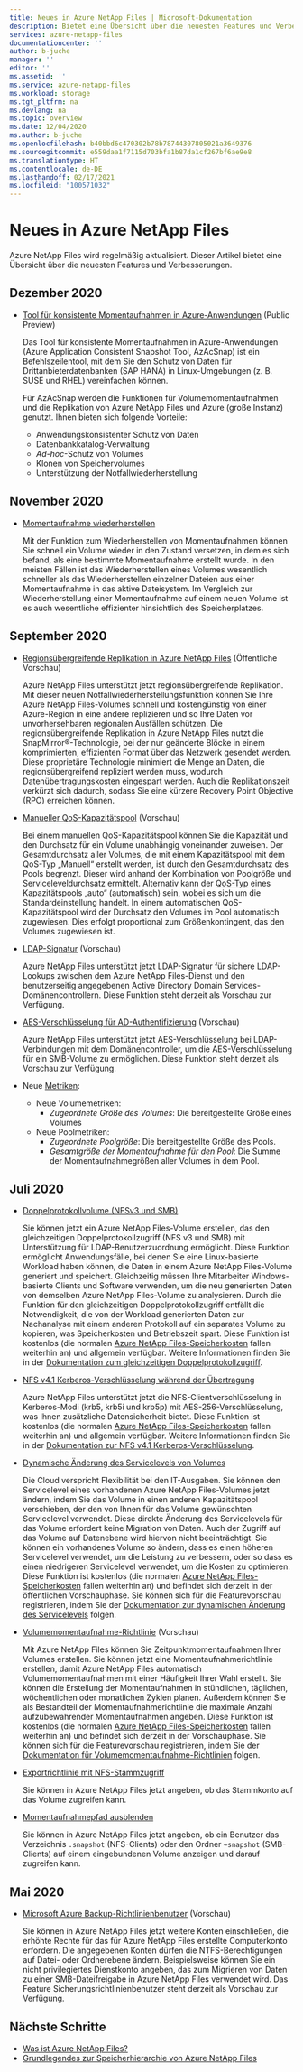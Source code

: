```yaml
---
title: Neues in Azure NetApp Files | Microsoft-Dokumentation
description: Bietet eine Übersicht über die neuesten Features und Verbesserungen in Azure NetApp Files.
services: azure-netapp-files
documentationcenter: ''
author: b-juche
manager: ''
editor: ''
ms.assetid: ''
ms.service: azure-netapp-files
ms.workload: storage
ms.tgt_pltfrm: na
ms.devlang: na
ms.topic: overview
ms.date: 12/04/2020
ms.author: b-juche
ms.openlocfilehash: b40bbd6c470302b78b78744307805021a3649376
ms.sourcegitcommit: e559daa1f7115d703bfa1b87da1cf267bf6ae9e8
ms.translationtype: HT
ms.contentlocale: de-DE
ms.lasthandoff: 02/17/2021
ms.locfileid: "100571032"
---
```

# <a name="whats-new-in-azure-netapp-files"></a>Neues in Azure NetApp Files

Azure NetApp Files wird regelmäßig aktualisiert. Dieser Artikel bietet eine Übersicht über die neuesten Features und Verbesserungen. 

## <a name="december-2020"></a>Dezember 2020

* [Tool für konsistente Momentaufnahmen in Azure-Anwendungen](azacsnap-introduction.md) (Public Preview)    

    Das Tool für konsistente Momentaufnahmen in Azure-Anwendungen (Azure Application Consistent Snapshot Tool, AzAcSnap) ist ein Befehlszeilentool, mit dem Sie den Schutz von Daten für Drittanbieterdatenbanken (SAP HANA) in Linux-Umgebungen (z. B. SUSE und RHEL) vereinfachen können.   

    Für AzAcSnap werden die Funktionen für Volumemomentaufnahmen und die Replikation von Azure NetApp Files und Azure (große Instanz) genutzt. Ihnen bieten sich folgende Vorteile:

    * Anwendungskonsistenter Schutz von Daten 
    * Datenbankkatalog-Verwaltung 
    * *Ad-hoc*-Schutz von Volumes 
    * Klonen von Speichervolumes 
    * Unterstützung der Notfallwiederherstellung 

## <a name="november-2020"></a>November 2020

* [Momentaufnahme wiederherstellen](azure-netapp-files-manage-snapshots.md#revert-a-volume-using-snapshot-revert)

    Mit der Funktion zum Wiederherstellen von Momentaufnahmen können Sie schnell ein Volume wieder in den Zustand versetzen, in dem es sich befand, als eine bestimmte Momentaufnahme erstellt wurde. In den meisten Fällen ist das Wiederherstellen eines Volumes wesentlich schneller als das Wiederherstellen einzelner Dateien aus einer Momentaufnahme in das aktive Dateisystem. Im Vergleich zur Wiederherstellung einer Momentaufnahme auf einem neuen Volume ist es auch wesentliche effizienter hinsichtlich des Speicherplatzes.

## <a name="september-2020"></a>September 2020

* [Regionsübergreifende Replikation in Azure NetApp Files](cross-region-replication-introduction.md) (Öffentliche Vorschau)

  Azure NetApp Files unterstützt jetzt regionsübergreifende Replikation. Mit dieser neuen Notfallwiederherstellungsfunktion können Sie Ihre Azure NetApp Files-Volumes schnell und kostengünstig von einer Azure-Region in eine andere replizieren und so Ihre Daten vor unvorhersehbaren regionalen Ausfällen schützen. Die regionsübergreifende Replikation in Azure NetApp Files nutzt die SnapMirror®-Technologie, bei der nur geänderte Blöcke in einem komprimierten, effizienten Format über das Netzwerk gesendet werden. Diese proprietäre Technologie minimiert die Menge an Daten, die regionsübergreifend repliziert werden muss, wodurch Datenübertragungskosten eingespart werden. Auch die Replikationszeit verkürzt sich dadurch, sodass Sie eine kürzere Recovery Point Objective (RPO) erreichen können.

* [Manueller QoS-Kapazitätspool](manual-qos-capacity-pool-introduction.md) (Vorschau)  

    Bei einem manuellen QoS-Kapazitätspool können Sie die Kapazität und den Durchsatz für ein Volume unabhängig voneinander zuweisen. Der Gesamtdurchsatz aller Volumes, die mit einem Kapazitätspool mit dem QoS-Typ „Manuell“ erstellt werden, ist durch den Gesamtdurchsatz des Pools begrenzt. Dieser wird anhand der Kombination von Poolgröße und Serviceleveldurchsatz ermittelt. Alternativ kann der [QoS-Typ](azure-netapp-files-understand-storage-hierarchy.md#qos_types) eines Kapazitätspools „auto“ (automatisch) sein, wobei es sich um die Standardeinstellung handelt. In einem automatischen QoS-Kapazitätspool wird der Durchsatz den Volumes im Pool automatisch zugewiesen. Dies erfolgt proportional zum Größenkontingent, das den Volumes zugewiesen ist.

* [LDAP-Signatur](azure-netapp-files-create-volumes-smb.md) (Vorschau)   

    Azure NetApp Files unterstützt jetzt LDAP-Signatur für sichere LDAP-Lookups zwischen dem Azure NetApp Files-Dienst und den benutzerseitig angegebenen Active Directory Domain Services-Domänencontrollern. Diese Funktion steht derzeit als Vorschau zur Verfügung.

* [AES-Verschlüsselung für AD-Authentifizierung](azure-netapp-files-create-volumes-smb.md) (Vorschau)

    Azure NetApp Files unterstützt jetzt AES-Verschlüsselung bei LDAP-Verbindungen mit dem Domänencontroller, um die AES-Verschlüsselung für ein SMB-Volume zu ermöglichen. Diese Funktion steht derzeit als Vorschau zur Verfügung. 

* Neue [Metriken](azure-netapp-files-metrics.md):   

    * Neue Volumemetriken: 
        * *Zugeordnete Größe des Volumes*: Die bereitgestellte Größe eines Volumes
    * Neue Poolmetriken: 
        * *Zugeordnete Poolgröße*: Die bereitgestellte Größe des Pools. 
        * *Gesamtgröße der Momentaufnahme für den Pool*: Die Summe der Momentaufnahmegrößen aller Volumes in dem Pool.

## <a name="july-2020"></a>Juli 2020

* [Doppelprotokollvolume (NFSv3 und SMB)](create-volumes-dual-protocol.md)

    Sie können jetzt ein Azure NetApp Files-Volume erstellen, das den gleichzeitigen Doppelprotokollzugriff (NFS v3 und SMB) mit Unterstützung für LDAP-Benutzerzuordnung ermöglicht. Diese Funktion ermöglicht Anwendungsfälle, bei denen Sie eine Linux-basierte Workload haben können, die Daten in einem Azure NetApp Files-Volume generiert und speichert. Gleichzeitig müssen Ihre Mitarbeiter Windows-basierte Clients und Software verwenden, um die neu generierten Daten von demselben Azure NetApp Files-Volume zu analysieren. Durch die Funktion für den gleichzeitigen Doppelprotokollzugriff entfällt die Notwendigkeit, die von der Workload generierten Daten zur Nachanalyse mit einem anderen Protokoll auf ein separates Volume zu kopieren, was Speicherkosten und Betriebszeit spart. Diese Funktion ist kostenlos (die normalen [Azure NetApp Files-Speicherkosten](https://azure.microsoft.com/pricing/details/netapp/) fallen weiterhin an) und allgemein verfügbar. Weitere Informationen finden Sie in der [Dokumentation zum gleichzeitigen Doppelprotokollzugriff](create-volumes-dual-protocol.MD).

* [NFS v4.1 Kerberos-Verschlüsselung während der Übertragung](configure-kerberos-encryption.MD)

    Azure NetApp Files unterstützt jetzt die NFS-Clientverschlüsselung in Kerberos-Modi (krb5, krb5i und krb5p) mit AES-256-Verschlüsselung, was Ihnen zusätzliche Datensicherheit bietet. Diese Funktion ist kostenlos (die normalen [Azure NetApp Files-Speicherkosten](https://azure.microsoft.com/pricing/details/netapp/) fallen weiterhin an) und allgemein verfügbar. Weitere Informationen finden Sie in der [Dokumentation zur NFS v4.1 Kerberos-Verschlüsselung](configure-kerberos-encryption.MD).

* [Dynamische Änderung des Servicelevels von Volumes](dynamic-change-volume-service-level.MD)

    Die Cloud verspricht Flexibilität bei den IT-Ausgaben. Sie können den Servicelevel eines vorhandenen Azure NetApp Files-Volumes jetzt ändern, indem Sie das Volume in einen anderen Kapazitätspool verschieben, der den von Ihnen für das Volume gewünschten Servicelevel verwendet. Diese direkte Änderung des Servicelevels für das Volume erfordert keine Migration von Daten. Auch der Zugriff auf das Volume auf Datenebene wird hiervon nicht beeinträchtigt. Sie können ein vorhandenes Volume so ändern, dass es einen höheren Servicelevel verwendet, um die Leistung zu verbessern, oder so dass es einen niedrigeren Servicelevel verwendet, um die Kosten zu optimieren. Diese Funktion ist kostenlos (die normalen [Azure NetApp Files-Speicherkosten](https://azure.microsoft.com/pricing/details/netapp/) fallen weiterhin an) und befindet sich derzeit in der öffentlichen Vorschauphase. Sie können sich für die Featurevorschau registrieren, indem Sie der [Dokumentation zur dynamischen Änderung des Servicelevels](dynamic-change-volume-service-level.md) folgen.

* [Volumemomentaufnahme-Richtlinie](azure-netapp-files-manage-snapshots.md#manage-snapshot-policies) (Vorschau) 

    Mit Azure NetApp Files können Sie Zeitpunktmomentaufnahmen Ihrer Volumes erstellen. Sie können jetzt eine Momentaufnahmerichtlinie erstellen, damit Azure NetApp Files automatisch Volumemomentaufnahmen mit einer Häufigkeit Ihrer Wahl erstellt. Sie können die Erstellung der Momentaufnahmen in stündlichen, täglichen, wöchentlichen oder monatlichen Zyklen planen. Außerdem können Sie als Bestandteil der Momentaufnahmerichtlinie die maximale Anzahl aufzubewahrender Momentaufnahmen angeben. Diese Funktion ist kostenlos (die normalen [Azure NetApp Files-Speicherkosten](https://azure.microsoft.com/pricing/details/netapp/) fallen weiterhin an) und befindet sich derzeit in der Vorschauphase. Sie können sich für die Featurevorschau registrieren, indem Sie der [Dokumentation für Volumemomentaufnahme-Richtlinien](azure-netapp-files-manage-snapshots.md#manage-snapshot-policies) folgen.

* [Exportrichtlinie mit NFS-Stammzugriff](azure-netapp-files-configure-export-policy.md)

    Sie können in Azure NetApp Files jetzt angeben, ob das Stammkonto auf das Volume zugreifen kann. 

* [Momentaufnahmepfad ausblenden](azure-netapp-files-manage-snapshots.md#restore-a-file-from-a-snapshot-using-a-client)

    Sie können in Azure NetApp Files jetzt angeben, ob ein Benutzer das Verzeichnis `.snapshot` (NFS-Clients) oder den Ordner `~snapshot` (SMB-Clients) auf einem eingebundenen Volume anzeigen und darauf zugreifen kann.

## <a name="may-2020"></a>Mai 2020

* [Microsoft Azure Backup-Richtlinienbenutzer](create-active-directory-connections.md) (Vorschau)

    Sie können in Azure NetApp Files jetzt weitere Konten einschließen, die erhöhte Rechte für das für Azure NetApp Files erstellte Computerkonto erfordern. Die angegebenen Konten dürfen die NTFS-Berechtigungen auf Datei- oder Ordnerebene ändern. Beispielsweise können Sie ein nicht privilegiertes Dienstkonto angeben, das zum Migrieren von Daten zu einer SMB-Dateifreigabe in Azure NetApp Files verwendet wird. Das Feature Sicherungsrichtlinienbenutzer steht derzeit als Vorschau zur Verfügung.

## <a name="next-steps"></a>Nächste Schritte
* [Was ist Azure NetApp Files?](azure-netapp-files-introduction.md)
* [Grundlegendes zur Speicherhierarchie von Azure NetApp Files](azure-netapp-files-understand-storage-hierarchy.md) 
